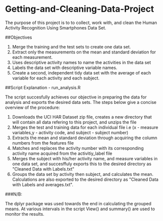 # Getting-and-Cleaning-Data-Project

The purpose of this project is to to collect, work with, and clean the Human Activity Recognition Using Smartphones Data Set.

##Objectives
1. Merge the training and the test sets to create one data set.
2. Extract only the measurements on the mean and standard deviation for each measurement.
3. Uses descriptive activity names to name the activities in the data set
4. Labels the data set with descriptive variable names.
5. Create a second, independent tidy data set with the average of each variable for each activity and each subject.

##Script Explanation - run_analysis.R

The script succesfully achieves our objective in preparing the data for analysis and exports the desired data sets. The steps below give a concise overview of the procedure:

1. Downloads the UCI HAR Dataset zip file, creates a new directory that will contain all data refering to this project, and unzips the file
2. Merges the test and training data for each individual file i.e (x - measure variables,y - activity code, and subject - subject number)
3. Extracts the mean and standard deviation through acquiring the column numbers from the features file 
4. Matches and replaces the activity number with its corresponding activity name acquired from the activitiy_label file
5. Merges the subject with his/her activity name, and measure variables in one data set, and succesffuly exports this to the desired directory as "Cleaned Data with Labels.txt"
6. Groups the data set by activity then subject, and calculates the mean. Calculations are also exported to the desired directory as "Cleaned Data with Labels and averages.txt".

###N/B:

The dplyr package was used towards the end in calculating the grouped means.
At various intervals in the script View() and summary() are used to monitor the results.  
